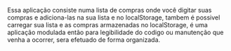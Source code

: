 Essa aplicação consiste numa lista de compras onde você digitar suas compras e adiciona-las na sua lista e no localStorage, tambem é possivel carregar sua lista e as compras armazenadas no localStorage,
é uma aplicação modulada então para legibilidade do codigo ou manutenção que venha a ocorrer, sera efetuado de forma organizada. 

